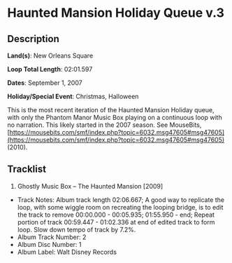 # Haunted Mansion Holiday Queue v.3

## Description

**Land(s)**: New Orleans Square

**Loop Total Length**: 02:01.597

**Dates**: September 1, 2007

**Holiday/Special Event**: Christmas, Halloween

This is the most recent iteration of the Haunted Mansion Holiday queue, with only the Phantom Manor Music Box playing on a continuous loop with no narration. This likely started in the 2007 season. See MouseBits, [https://mousebits.com/smf/index.php?topic=6032.msg47605#msg47605](https://mousebits.com/smf/index.php?topic=6032.msg47605#msg47605) (2010).

## Tracklist

1. Ghostly Music Box – The Haunted Mansion [2009]
- Track Notes: Album track length 02:06.667; A good way to replicate the loop, with some wiggle room on recreating the looping bridge, is 
to edit the track to remove 00:00.000 - 00:05.935; 01:55.950 - end; Repeat portion of track 00:59.447 - 01:02.336 at end of edited track to form loop. Slow down tempo of track by 7.2%.
- Album Track Number: 2
- Album Disc Number: 1
- Album Label: Walt Disney Records
